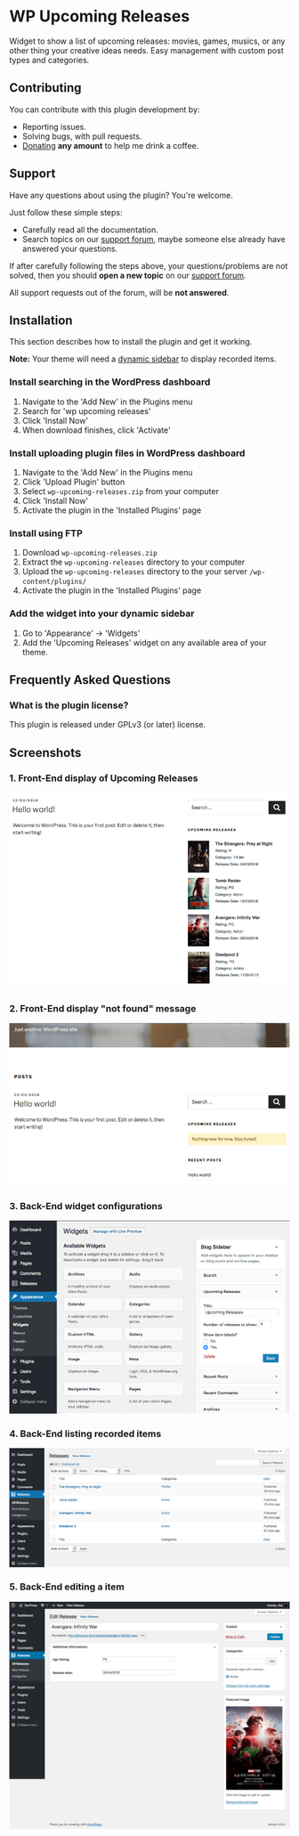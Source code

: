 # WP Upcoming Releases

Widget to show a list of upcoming releases: movies, games, musics, or any other thing your creative ideas needs. Easy management with custom post types and categories.

## Contributing

You can contribute with this plugin development by:

- Reporting issues.
- Solving bugs, with pull requests.
- [Donating](https://pag.ae/bhdkncn) **any amount** to help me drink a coffee.

## Support

Have any questions about using the plugin? You're welcome.

Just follow these simple steps:

- Carefully read all the documentation.
- Search topics on our [support forum](https://wordpress.org/support/plugin/wp-upcoming-releases), maybe someone else already have answered your questions.

If after carefully following the steps above, your questions/problems are not solved, then you should **open a new topic** on our [support forum](https://wordpress.org/support/plugin/wp-upcoming-releases).

All support requests out of the forum, will be **not answered**.

## Installation

This section describes how to install the plugin and get it working.

**Note:** Your theme will need a [dynamic sidebar](https://codex.wordpress.org/Function_Reference/dynamic_sidebar) to display recorded items.

### Install searching in the WordPress dashboard

1. Navigate to the 'Add New' in the Plugins menu
2. Search for 'wp upcoming releases'
3. Click 'Install Now'
4. When download finishes, click 'Activate'

### Install uploading plugin files in WordPress dashboard

1. Navigate to the 'Add New' in the Plugins menu
2. Click 'Upload Plugin' button
3. Select `wp-upcoming-releases.zip` from your computer
4. Click 'Install Now'
5. Activate the plugin in the 'Installed Plugins' page

### Install using FTP

1. Download `wp-upcoming-releases.zip`
2. Extract the `wp-upcoming-releases` directory to your computer
3. Upload the `wp-upcoming-releases` directory to the your server `/wp-content/plugins/`
4. Activate the plugin in the 'Installed Plugins' page

### Add the widget into your dynamic sidebar

1. Go to 'Appearance' -> 'Widgets'
2. Add the 'Upcoming Releases' widget on any available area of your theme.

## Frequently Asked Questions

### What is the plugin license?

This plugin is released under GPLv3 (or later) license.

## Screenshots

### 1. Front-End display of Upcoming Releases

![1. Front-End display of Upcoming Releases](wp-upcoming-releases/assets/screenshot-1.png)

### 2. Front-End display "not found" message

![2. Front-End display "not found" message](wp-upcoming-releases/assets/screenshot-2.png)

### 3. Back-End widget configurations

![3. Back-End widget configurations](wp-upcoming-releases/assets/screenshot-3.png)

### 4. Back-End listing recorded items

![4. Back-End listing recorded items](wp-upcoming-releases/assets/screenshot-4.png)

### 5. Back-End editing a item

![5. Back-End editing a item](wp-upcoming-releases/assets/screenshot-5.png)
